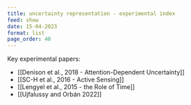 ```yaml
---
title: uncertainty representation - experimental index
feed: show
date: 15-04-2023
format: list
page_order: 40
---
```



Key experimental papers:
- [[Denison et al., 2018 - Attention-Dependent Uncertainty]]
- [[SC-H et al., 2016 - Active Sensing]]
- [[Lengyel et al., 2015 - the Role of Time]]
- [[Ujfalussy and Orbán 2022]]